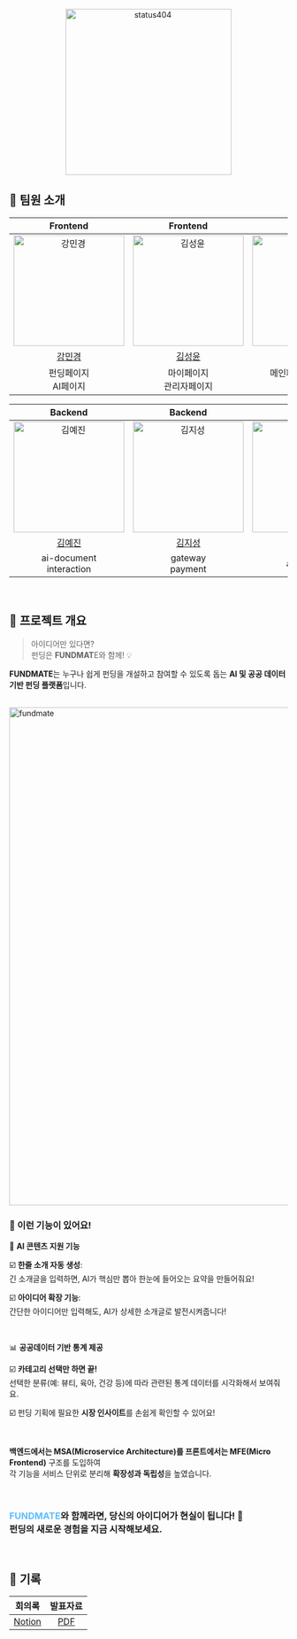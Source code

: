 <p align="center">
  <img src="https://github.com/user-attachments/assets/1e78d1c0-c20f-4758-a721-7cbb89d884c5" width=300px alt="status404"/>
</p>

## 👥 팀원 소개  
| Frontend | Frontend | Fronted | Frontend |
| :-----: | :-----: | :------: | :------:|
| <img src="https://avatars.githubusercontent.com/u/109705781?v=4" width=200px alt="강민경"/> | <img src="https://avatars.githubusercontent.com/u/86221268?v=4" width=200px alt="김성윤"/> | <img src="https://avatars.githubusercontent.com/u/86095931?v=4" width=200px alt="김태진"/> | <img src="https://avatars.githubusercontent.com/u/127464935?v=4" width=200px alt="김남빈"/> |
| [강민경](https://github.com/mingyeong0210)|[김성윤](https://github.com/tjddbs531)|[김태진](https://github.com/crossbat)| [김남빈](https://github.com/kimnambin) | 
| 펀딩페이지<br>AI페이지 | 마이페이지<br>관리자페이지 | 메인페이지 & 로그인<br>통계페이지 | 결제페이지 |

| Backend | Backend | Backend | Backend |
| :-----: | :-----: | :------: | :------: |
| <img src="https://avatars.githubusercontent.com/u/109929675?s=96&v=4" width=200px alt="김예진"/> | <img src="https://avatars.githubusercontent.com/u/203613790?s=96&v=4" width=200px alt="김지성"/> | <img src="https://avatars.githubusercontent.com/u/93849731?s=96&v=4" width=200px alt="이정은"/> | <img src="https://avatars.githubusercontent.com/u/65845253?s=96&v=4" width=200px alt="이하은"/> |
| [김예진](https://github.com/YeJin-Kim-code)|[김지성](https://github.com/jiseong1688)|[이정은](https://github.com/foreverkiddd)|[이하은](https://github.com/gkdms0605)|
| ai-document<br>interaction | gateway<br>payment | auth-user | funding-public |

<br>

## 🎯 프로젝트 개요  
> 아이디어만 있다면? <br>펀딩은 **FUNDMAT**E와 함께! 💡

**FUNDMATE**는 누구나 쉽게 펀딩을 개설하고 참여할 수 있도록 돕는 **AI 및 공공 데이터 기반 펀딩 플랫폼**입니다.

<br>

<img src="../assets/Mockup.png" width=900px alt="fundmate" />

### **🔧 이런 기능이 있어요!**

🤖 **AI 콘텐츠 지원 기능**

☑️ **한줄 소개 자동 생성**:<br>
긴 소개글을 입력하면, AI가 핵심만 뽑아 한눈에 들어오는 요약을 만들어줘요!

☑️ **아이디어 확장 기능**:<br>
간단한 아이디어만 입력해도, AI가 상세한 소개글로 발전시켜줍니다!

<br>

📊 **공공데이터 기반 통계 제공**

☑️ **카테고리 선택만 하면 끝!**<br>
선택한 분류(예: 뷰티, 육아, 건강 등)에 따라 관련된 통계 데이터를 시각화해서 보여줘요.

☑️ 펀딩 기획에 필요한 **시장 인사이트**를 손쉽게 확인할 수 있어요!

<br>

**백엔드에서는 MSA(Microservice Architecture)를 프론트에서는 MFE(Micro Frontend)** 구조를 도입하여<br>
각 기능을 서비스 단위로 분리해 **확장성과 독립성**을 높였습니다. 

<br>

### <span style="color: #5FBDFF;">FUNDMATE</span>와 함께라면, 당신의 아이디어가 현실이 됩니다! 🚀  <br> 펀딩의 새로운 경험을 지금 시작해보세요.
<br>

## 🔗 기록 
| 회의록 | 발표자료 |
| :---: | :---: |
| [Notion](https://www.notion.so/Team02-status404-20ff93f59cb080dfb304cc3311780ad8?source=copy_link) | [PDF](../docs/FundMate.pdf) |
